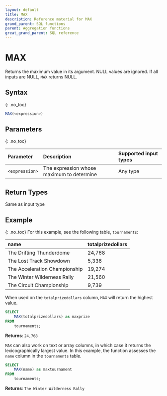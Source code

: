 ```yaml
---
layout: default
title: MAX
description: Reference material for MAX
grand_parent: SQL functions
parent: Aggregation functions
great_grand_parent: SQL reference
---
```



# MAX

Returns the maximum value in its argument. NULL values are ignored. If all inputs are NULL, `MAX` returns NULL.

## Syntax
{: .no_toc}

```sql
MAX(<expression>)
```

## Parameters
{: .no_toc}

| Parameter | Description                                               |Supported input types                                        |
| :--------- | :--------------------------------------------------------|:------------------------------------------------------------|
| `<expression>`  | The expression whose maximum to determine | Any type |

## Return Types
Same as input type

## Example
{: .no_toc}
For this example, see the following table, `tournaments`:

| name                          | totalprizedollars |
| :-----------------------------| :-----------------|
| The Drifting Thunderdome      | 24,768             |
| The Lost Track Showdown       | 5,336              |
| The Acceleration Championship | 19,274             |
| The Winter Wilderness Rally   | 21,560             |
| The Circuit Championship      | 9,739              |

When used on the `totalprizedollars` column, `MAX` will return the highest value.

```sql
SELECT
	MAX(totalprizedollars) as maxprize
FROM
	tournaments;
```

**Returns**: `24,768`


`MAX` can also work on text or array columns, in which case it returns the lexicographically largest value. In this example, the function assesses the `name` column in the `tournaments` table.

```sql
SELECT
	MAX(name) as maxtournament
FROM
	tournaments;
```

**Returns**: `The Winter Wilderness Rally`
